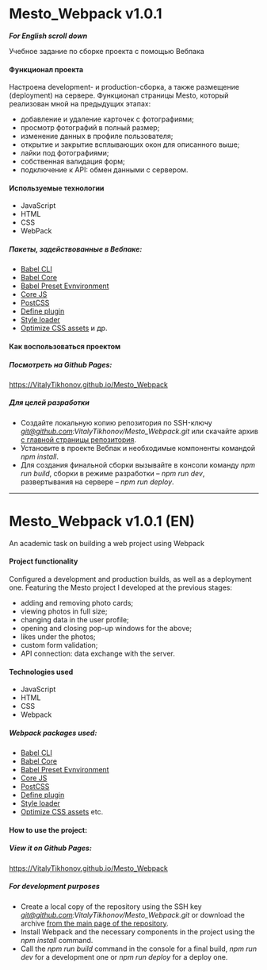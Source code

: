 # Mesto_Webpack v1.0.1
***For English scroll down***

Учебное задание по сборке проекта с помощью Вебпака
#### Функционал проекта
Настроена development- и production-сборка, а также размещение (deployment) на сервере.
Функционал страницы Mesto, который реализован мной на предыдущих этапах:
- добавление и удаление карточек с фотографиями;
- просмотр фотографий в полный размер;
- изменение данных в профиле пользователя;
- открытие и закрытие всплывающих окон для описанного выше;
- лайки под фотографиями;
- собственная валидация форм;
- подключение к API: обмен данными с сервером.
#### Используемые технологии
- JavaScript
- HTML
- CSS
- WebPack
##### Пакеты, задействованные в Вебпаке:
- [Babel CLI](https://babeljs.io/docs/en/babel-cli#docsNav)
- [Babel Core](https://babeljs.io/docs/en/babel-core)
- [Babel Preset Evnvironment](https://babeljs.io/docs/en/babel-preset-env#docsNav)
- [Сore JS](https://github.com/zloirock/core-js#readme)
- [PostCSS](https://postcss.org/)
- [Define plugin](https://webpack.js.org/plugins/define-plugin/)
- [Style loader](https://github.com/webpack-contrib/style-loader)
- [Optimize CSS assets](https://www.npmjs.com/package/optimize-css-assets-webpack-plugin)
и др.
#### Как воспользоваться проектом
##### Посмотреть на Github Pages:
https://VitalyTikhonov.github.io/Mesto_Webpack
##### Для целей разработки
- Создайте локальную копию репозитория по SSH-ключу *git@github.com:VitalyTikhonov/Mesto_Webpack.git* или скачайте архив [с главной страницы репозитория](https://github.com/VitalyTikhonov/Mesto_Webpack).
- Установите в проекте Вебпак и необходимые компоненты командой _npm install_.
- Для создания финальной сборки вызывайте в консоли команду *npm run build*, сборки в режиме разработки – *npm run dev*, развертывания на сервере – *npm run deploy*.
***
# Mesto_Webpack v1.0.1 (EN)
An academic task on building a web project using Webpack
#### Project functionality
Configured a development and production builds, as well as a deployment one.
Featuring the Mesto project I developed at the previous stages:
- adding and removing photo cards;
- viewing photos in full size;
- changing data in the user profile;
- opening and closing pop-up windows for the above;
- likes under the photos;
- custom form validation;
- API connection: data exchange with the server.
#### Technologies used
- JavaScript
- HTML
- CSS
- Webpack
##### Webpack packages used:
- [Babel CLI](https://babeljs.io/docs/en/babel-cli#docsNav)
- [Babel Core](https://babeljs.io/docs/en/babel-core)
- [Babel Preset Evnvironment](https://babeljs.io/docs/en/babel-preset-env#docsNav)
- [Сore JS](https://github.com/zloirock/core-js#readme)
- [PostCSS](https://postcss.org/)
- [Define plugin](https://webpack.js.org/plugins/define-plugin/)
- [Style loader](https://github.com/webpack-contrib/style-loader)
- [Optimize CSS assets](https://www.npmjs.com/package/optimize-css-assets-webpack-plugin)
etc.
#### How to use the project:
##### View it on Github Pages:
https://VitalyTikhonov.github.io/Mesto_Webpack
##### For development purposes
- Create a local copy of the repository using the SSH key *git@github.com:VitalyTikhonov/Mesto_Webpack.git* or download the archive [from the main page of the repository](https://github.com/VitalyTikhonov/Mesto_Webpack).
- Install Webpack and the necessary components in the project using the _npm install_ command.
- Call the *npm run build* command in the console for a final build, *npm run dev* for a development one or *npm run deploy* for a deploy one.
